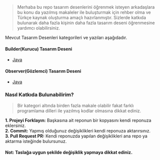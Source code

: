 > Merhaba bu repo tasarım desenlerini öğrenmek isteyen arkadaşlara bu konu da yazılmış makaleler ile buluşturmak için rehber olma ve Türkçe kaynak oluşturma amaçlı hazırlanmıştır. Sizlerde katkıda bulunarak daha fazla kişinin daha fazla tasarım deseni öğrenmesine yardımcı olabilirsiniz.

Mevcut Tasarım Desenleri kategorileri ve yazıları aşağıdadır.

#### Builder(Kurucu) Tasarım Deseni

* [Java](https://medium.com/t%C3%BCrkiye/1-builder-kurucu-pattern-5c6b435eb45e)

#### Observer(Gözlemci) Tasarım Deseni

* [Java](https://medium.com/@yusufcakal/observer-g%C3%B6zlemci-pattern-16cbe6d4bfbe)

### Nasıl Katkıda Bulunabilirim?

>Bir kategori altında birden fazla makale olabilir fakat farklı programlama dilleri ile yazılmış kodlar olmasına dikkat ediniz.


**1. Projeyi Forklayın:** Başkasına ait reponun bir kopyasını kendi reponuza eklersiniz. <br>
**2. Commit:** Yapmış olduğunuz değişiklikleri kendi reponuza aktarırsınız. <br>
**3. Pull Request PR:** Kendi reponuzda yapılan değişiklikleri ana repo ya aktarma isteğinde bulursunuz. <br>

#### Not: Taslağa uygun şekilde değişiklik yapmaya dikkat ediniz.
